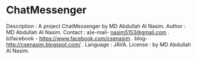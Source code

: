 # ChatMessenger
Description : A project ChatMessenger by MD Abdullah Al Nasim. Author : MD Abdullah Al Nasim. Contact : a)e-mail- nasim5153@gmail.com . b)facebook - https://www.facebook.com/csenasim . blog- http://csenasim.blogspot.com/ . Language : JAVA. License : by MD Abdullah Al Nasim.
